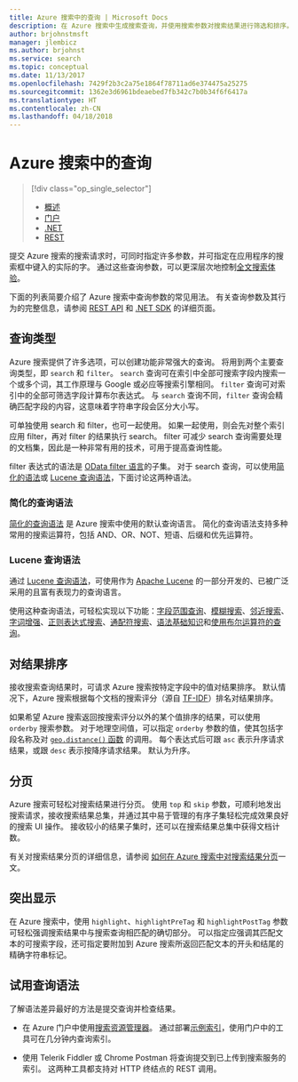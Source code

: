 ```yaml
---
title: Azure 搜索中的查询 | Microsoft Docs
description: 在 Azure 搜索中生成搜索查询，并使用搜索参数对搜索结果进行筛选和排序。
author: brjohnstmsft
manager: jlembicz
ms.author: brjohnst
ms.service: search
ms.topic: conceptual
ms.date: 11/13/2017
ms.openlocfilehash: 7429f2b3c2a75e1864f78711ad6e374475a25275
ms.sourcegitcommit: 1362e3d6961bdeaebed7fb342c7b0b34f6f6417a
ms.translationtype: HT
ms.contentlocale: zh-CN
ms.lasthandoff: 04/18/2018
---
```

# <a name="queries-in-azure-search"></a>Azure 搜索中的查询
> [!div class="op_single_selector"]
> * [概述](search-query-overview.md)
> * [门户](search-explorer.md)
> * [.NET](search-query-dotnet.md)
> * [REST](search-query-rest-api.md)
> 
> 

提交 Azure 搜索的搜索请求时，可同时指定许多参数，并可指定在应用程序的搜索框中键入的实际的字。 通过这些查询参数，可以更深层次地控制[全文搜索体验](search-lucene-query-architecture.md)。

下面的列表简要介绍了 Azure 搜索中查询参数的常见用法。 有关查询参数及其行为的完整信息，请参阅 [REST API](https://docs.microsoft.com/rest/api/searchservice/Search-Documents) 和 [.NET SDK](https://docs.microsoft.com/dotnet/api/microsoft.azure.search.models.searchparameters#microsoft_azure_search_models_searchparameters#properties_summary) 的详细页面。

## <a name="types-of-queries"></a>查询类型
Azure 搜索提供了许多选项，可以创建功能非常强大的查询。 将用到两个主要查询类型，即 `search` 和 `filter`。 `search` 查询可在索引中全部可搜索字段内搜索一个或多个词，其工作原理与 Google 或必应等搜索引擎相同。 `filter` 查询可对索引中的全部可筛选字段计算布尔表达式。 与 `search` 查询不同，`filter` 查询会精确匹配字段的内容，这意味着字符串字段会区分大小写。

可单独使用 search 和 filter，也可一起使用。 如果一起使用，则会先对整个索引应用 filter，再对 filter 的结果执行 search。 filter 可减少 search 查询需要处理的文档集，因此是一种非常有用的技术，可用于提高查询性能。

filter 表达式的语法是 [OData filter 语言](https://docs.microsoft.com/rest/api/searchservice/OData-Expression-Syntax-for-Azure-Search)的子集。 对于 search 查询，可以使用[简化的语法](https://docs.microsoft.com/rest/api/searchservice/Simple-query-syntax-in-Azure-Search)或 [Lucene 查询语法](https://docs.microsoft.com/rest/api/searchservice/Lucene-query-syntax-in-Azure-Search)，下面讨论这两种语法。

### <a name="simple-query-syntax"></a>简化的查询语法
[简化的查询语法](https://docs.microsoft.com/rest/api/searchservice/Simple-query-syntax-in-Azure-Search) 是 Azure 搜索中使用的默认查询语言。 简化的查询语法支持多种常用的搜索运算符，包括 AND、OR、NOT、短语、后缀和优先运算符。

### <a name="lucene-query-syntax"></a>Lucene 查询语法
通过 [Lucene 查询语法](https://docs.microsoft.com/rest/api/searchservice/Lucene-query-syntax-in-Azure-Search)，可使用作为 [Apache Lucene](https://lucene.apache.org/core/4_10_2/queryparser/org/apache/lucene/queryparser/classic/package-summary.html) 的一部分开发的、已被广泛采用的且富有表现力的查询语言。

使用这种查询语法，可轻松实现以下功能：[字段范围查询](https://docs.microsoft.com/rest/api/searchservice/Lucene-query-syntax-in-Azure-Search#bkmk_fields)、[模糊搜索](https://docs.microsoft.com/rest/api/searchservice/Lucene-query-syntax-in-Azure-Search#bkmk_fuzzy)、[邻近搜索](https://docs.microsoft.com/rest/api/searchservice/Lucene-query-syntax-in-Azure-Search#bkmk_proximity)、[字词增强](https://docs.microsoft.com/rest/api/searchservice/Lucene-query-syntax-in-Azure-Search#bkmk_termboost)、[正则表达式搜索](https://docs.microsoft.com/rest/api/searchservice/Lucene-query-syntax-in-Azure-Search#bkmk_regex)、[通配符搜索](https://docs.microsoft.com/rest/api/searchservice/Lucene-query-syntax-in-Azure-Search#bkmk_wildcard)、[语法基础知识](https://docs.microsoft.com/rest/api/searchservice/Lucene-query-syntax-in-Azure-Search#bkmk_syntax)和[使用布尔运算符的查询](https://docs.microsoft.com/rest/api/searchservice/Lucene-query-syntax-in-Azure-Search#bkmk_boolean)。

## <a name="ordering-results"></a>对结果排序
接收搜索查询结果时，可请求 Azure 搜索按特定字段中的值对结果排序。 默认情况下，Azure 搜索根据每个文档的搜索评分（源自 [TF-IDF](https://en.wikipedia.org/wiki/Tf%E2%80%93idf)）排名对结果排序。

如果希望 Azure 搜索返回按搜索评分以外的某个值排序的结果，可以使用 `orderby` 搜索参数。 对于地理空间值，可以指定 `orderby` 参数的值，使其包括字段名称及对 [`geo.distance()` 函数](https://docs.microsoft.com/rest/api/searchservice/OData-Expression-Syntax-for-Azure-Search) 的调用。 每个表达式后可跟 `asc` 表示升序请求结果，或跟 `desc` 表示按降序请求结果。 默认为升序。

## <a name="paging"></a>分页
Azure 搜索可轻松对搜索结果进行分页。 使用 `top` 和 `skip` 参数，可顺利地发出搜索请求，接收搜索结果总集，并通过其中易于管理的有序子集轻松完成效果良好的搜索 UI 操作。 接收较小的结果子集时，还可以在搜索结果总集中获得文档计数。

有关对搜索结果分页的详细信息，请参阅 [如何在 Azure 搜索中对搜索结果分页](search-pagination-page-layout.md)一文。

## <a name="hit-highlighting"></a>突出显示
在 Azure 搜索中，使用 `highlight`、`highlightPreTag` 和 `highlightPostTag` 参数可轻松强调搜索结果中与搜索查询相匹配的确切部分。 可以指定应强调其匹配文本的可搜索字段，还可指定要附加到 Azure 搜索所返回匹配文本的开头和结尾的精确字符串标记。

## <a name="try-out-query-syntax"></a>试用查询语法

了解语法差异最好的方法是提交查询并检查结果。

+ 在 Azure 门户中使用[搜索资源管理器](search-explorer.md)。 通过部署[示例索引](search-get-started-portal.md)，使用门户中的工具可在几分钟内查询索引。

+ 使用 Telerik Fiddler 或 Chrome Postman 将查询提交到已上传到搜索服务的索引。 这两种工具都支持对 HTTP 终结点的 REST 调用。 